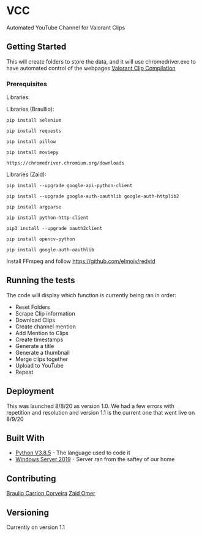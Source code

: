 # VCC

Automated YouTube Channel for Valorant Clips

## Getting Started

This will create folders to store the data, and it will use chromedriver.exe to have automated control of the webpages
[Valorant Clip Compilation](https://www.youtube.com/channel/UC5LvIuwCmRVFSEea194HS0A)

### Prerequisites

Libraries:

Libraries (Braullio):

```
pip install selenium
```
```
pip install requests
```
```
pip install pillow
```
```
pip install moviepy
```
```
https://chromedriver.chromium.org/downloads
```

Libraries (Zaid):
```
pip install --upgrade google-api-python-client
```
```
pip install --upgrade google-auth-oauthlib google-auth-httplib2
```
```
pip install argparse
```
```
pip install python-http-client
```
```
pip3 install --upgrade oauth2client
```
```
pip install opencv-python
```
```
pip install google-auth-oauthlib
```
Install FFmpeg and follow https://github.com/elmoiv/redvid


## Running the tests

The code will display which function is currently being ran in order:

* Reset Folders
* Scrape Clip information
* Download Clips
* Create channel mention
* Add Mention to Clips
* Create timestamps
* Generate a title
* Generate a thumbnail
* Merge clips together
* Upload to YouTube
* Repeat

## Deployment

This was launched 8/8/20 as version 1.0. We had a few errors with repetition and resolution and version 1.1 is the current one that went live on 8/9/20

## Built With

* [Python V3.8.5](https://www.python.org/downloads/) - The language used to code it
* [Windows Server 2019](https://www.microsoft.com/en-ca/windows-server) - Server ran from the saftey of our home


## Contributing

[Braulio Carrion Corveira](https://github.com/Carr-23)
[Zaid Omer](https://github.com/zaidomer)

## Versioning

Currently on version 1.1
